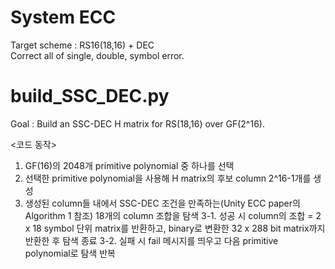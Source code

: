 # System ECC

Target scheme : RS16(18,16) + DEC <br>
Correct all of single, double, symbol error.

# build_SSC_DEC.py

Goal : Build an SSC-DEC H matrix for RS(18,16) over GF(2^16).

<코드 동작>
1. GF(16)의 2048개 primitive polynomial 중 하나를 선택
2. 선택한 primitive polynomial을 사용해 H matrix의 후보 column 2^16-1개를 생성
3. 생성된 column들 내에서 SSC-DEC 조건을 만족하는(Unity ECC paper의 Algorithm 1 참조) 18개의 column 조합을 탐색
   3-1. 성공 시 column의 조합 = 2 x 18 symbol 단위 matrix를 반환하고, binary로 변환한 32 x 288 bit matrix까지 반환한 후 탐색 종료
   3-2. 실패 시 fail 메시지를 띄우고 다음 primitive polynomial로 탐색 반복

